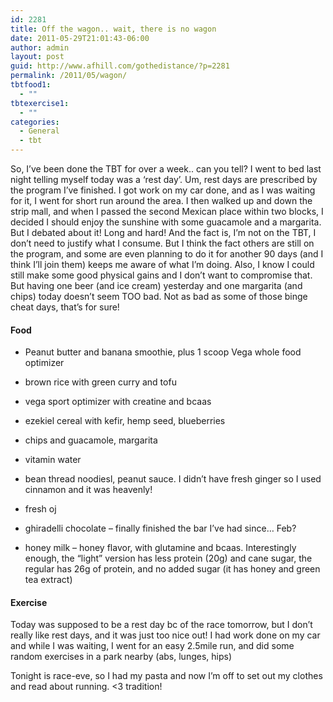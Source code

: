 ```yaml
---
id: 2281
title: Off the wagon.. wait, there is no wagon
date: 2011-05-29T21:01:43-06:00
author: admin
layout: post
guid: http://www.afhill.com/gothedistance/?p=2281
permalink: /2011/05/wagon/
tbtfood1:
  - ""
tbtexercise1:
  - ""
categories:
  - General
  - tbt
---
```

So, I&#8217;ve been done the TBT for over a week.. can you tell? I went to bed last night telling myself today was a &#8216;rest day&#8217;. Um, rest days are prescribed by the program I&#8217;ve finished. I got work on my car done, and as I was waiting for it, I went for short run around the area. I then walked up and down the strip mall, and when I passed the second Mexican place within two blocks, I decided I should enjoy the sunshine with some guacamole and a margarita. But I debated about it! Long and hard! And the fact is, I&#8217;m not on the TBT, I don&#8217;t need to justify what I consume. But I think the fact others are still on the program, and some are even planning to do it for another 90 days (and I think I&#8217;ll join them) keeps me aware of what I&#8217;m doing. Also, I know I could still make some good physical gains and I don&#8217;t want to compromise that. But having one beer (and ice cream) yesterday and one margarita (and chips) today doesn&#8217;t seem TOO bad. Not as bad as some of those binge cheat days, that&#8217;s for sure! 

#### Food

  * Peanut butter and banana smoothie, plus 1 scoop Vega whole food optimizer
  * brown rice with green curry and tofu
  * vega sport optimizer with creatine and bcaas
  * ezekiel cereal with kefir, hemp seed, blueberries
  * chips and guacamole, margarita
  * vitamin water
  * bean thread noodiesl, peanut sauce. I didn&#8217;t have fresh ginger so I used cinnamon and it was heavenly!
  * fresh oj
  * ghiradelli chocolate &#8211; finally finished the bar I&#8217;ve had since&#8230; Feb?
  * honey milk &#8211; honey flavor, with glutamine and bcaas. Interestingly enough, the &#8220;light&#8221; version has less protein (20g) and cane sugar, the regular has 26g of protein, and no added sugar (it has honey and green tea extract)</ul> 
    #### Exercise
    
    Today was supposed to be a rest day bc of the race tomorrow, but I don&#8217;t really like rest days, and it was just too nice out! I had work done on my car and while I was waiting, I went for an easy 2.5mile run, and did some random exercises in a park nearby (abs, lunges, hips)
    
    Tonight is race-eve, so I had my pasta and now I&#8217;m off to set out my clothes and read about running. <3 tradition!